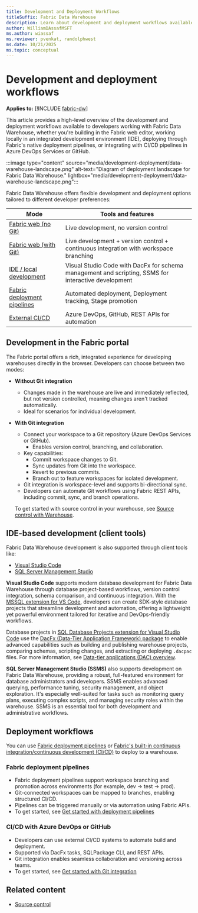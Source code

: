 ```yaml
---
title: Development and Deployment Workflows
titleSuffix: Fabric Data Warehouse
description: Learn about development and deployment workflows available to developers working with Fabric Data Warehouse.
author: WilliamDAssafMSFT
ms.author: wiassaf
ms.reviewer: pvenkat, randolphwest
ms.date: 10/21/2025
ms.topic: conceptual
---
```

# Development and deployment workflows

**Applies to:** [!INCLUDE [fabric-dw](includes/applies-to-version/fabric-dw.md)]

This article provides a high-level overview of the development and deployment workflows available to developers working with Fabric Data Warehouse, whether you're building in the Fabric web editor, working locally in an integrated development environment (IDE), deploying through Fabric's native deployment pipelines, or integrating with CI/CD pipelines in Azure DevOps Services or GitHub.

:::image type="content" source="media/development-deployment/data-warehouse-landscape.png" alt-text="Diagram of deployment landscape for Fabric Data Warehouse." lightbox="media/development-deployment/data-warehouse-landscape.png":::

Fabric Data Warehouse offers flexible development and deployment options tailored to different developer preferences:

| Mode | Tools and features |
| --- | --- |
| [Fabric web (no Git)](#development-in-the-fabric-portal) | Live development, no version control |
| [Fabric web (with Git)](#development-in-the-fabric-portal) | Live development + version control + continuous integration with workspace branching |
| [IDE / local development](#ide-based-development-client-tools) | Visual Studio Code with DacFx for schema management and scripting, SSMS for interactive development |
| [Fabric deployment pipelines](#fabric-deployment-pipelines) | Automated deployment, Deployment tracking, Stage promotion |
| [External CI/CD](#cicd-with-azure-devops-or-github) | Azure DevOps, GitHub, REST APIs for automation |

## Development in the Fabric portal

The Fabric portal offers a rich, integrated experience for developing warehouses directly in the browser. Developers can choose between two modes:

- **Without Git integration**

    - Changes made in the warehouse are live and immediately reflected, but not version controlled, meaning changes aren't tracked automatically.
    - Ideal for scenarios for individual development.

- **With Git integration**

    - Connect your workspace to a Git repository (Azure DevOps Services or GitHub).
        - Enables version control, branching, and collaboration.
    - Key capabilities:
      - Commit workspace changes to Git.
      - Sync updates from Git into the workspace.
      - Revert to previous commits.
      - Branch out to feature workspaces for isolated development.
    - Git integration is workspace-level and supports bi-directional sync.
    - Developers can automate Git workflows using Fabric REST APIs, including commit, sync, and branch operations.
    
   To get started with source control in your warehouse, see [Source control with Warehouse](source-control.md).
    
## IDE-based development (client tools)

Fabric Data Warehouse development is also supported through client tools like:

- [Visual Studio Code](https://code.visualstudio.com/)
- [SQL Server Management Studio](https://aka.ms/ssms)

**Visual Studio Code** supports modern database development for Fabric Data Warehouse through database project-based workflows, version control integration, schema comparison, and continuous integration. With the [MSSQL extension for VS Code](/sql/tools/visual-studio-code-extensions/mssql/mssql-extension-visual-studio-code?view=fabric&preserve-view=true), developers can create SDK-style database projects that streamline development and automation, offering a lightweight yet powerful environment tailored for iterative and DevOps-friendly workflows. 

Database projects in [SQL Database Projects extension for Visual Studio Code](/sql/tools/visual-studio-code-extensions/sql-database-projects/sql-database-projects-extension?view=fabric&preserve-view=true) use the [DacFx (Data-Tier Application Framework) package](/sql/tools/sqlpackage/sqlpackage) to enable advanced capabilities such as building and publishing warehouse projects, comparing schemas, scripting changes, and extracting or deploying `.dacpac` files. For more information, see [Data-tier applications (DAC) overview](/sql/tools/sql-database-projects/concepts/data-tier-applications/overview).

**SQL Server Management Studio (SSMS)** also supports development on Fabric Data Warehouse, providing a robust, full-featured environment for database administrators and developers. SSMS enables advanced querying, performance tuning, security management, and object exploration. It's especially well-suited for tasks such as monitoring query plans, executing complex scripts, and managing security roles within the warehouse. SSMS is an essential tool for both development and administrative workflows.

## Deployment workflows

You can use [Fabric deployment pipelines](../cicd/deployment-pipelines/intro-to-deployment-pipelines.md) or [Fabric's built-in continuous integration/continuous development (CI/CD)](../cicd/cicd-overview.md) to deploy to a warehouse.

### Fabric deployment pipelines

- Fabric deployment pipelines support workspace branching and promotion across environments (for example, dev → test → prod).
- Git-connected workspaces can be mapped to branches, enabling structured CI/CD.
- Pipelines can be triggered manually or via automation using Fabric APIs.
- To get started, see [Get started with deployment pipelines](../cicd/deployment-pipelines/get-started-with-deployment-pipelines.md)

### CI/CD with Azure DevOps or GitHub

- Developers can use external CI/CD systems to automate build and deployment.
- Supported via DacFx tasks, SQLPackage CLI, and REST APIs.
- Git integration enables seamless collaboration and versioning across teams.
- To get started, see [Get started with Git integration](../cicd/git-integration/git-get-started.md)

## Related content

- [Source control](source-control.md)
